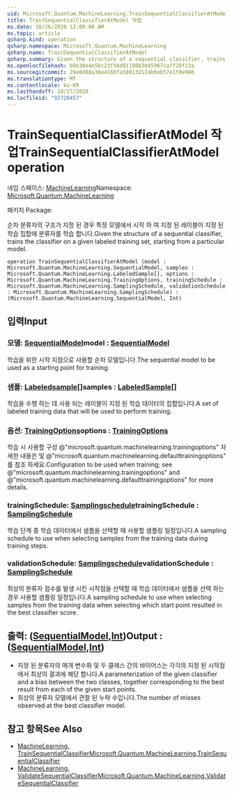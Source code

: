 ```yaml
---
uid: Microsoft.Quantum.MachineLearning.TrainSequentialClassifierAtModel
title: TrainSequentialClassifierAtModel 작업
ms.date: 10/26/2020 12:00:00 AM
ms.topic: article
qsharp.kind: operation
qsharp.namespace: Microsoft.Quantum.MachineLearning
qsharp.name: TrainSequentialClassifierAtModel
qsharp.summary: Given the structure of a sequential classifier, trains the classifier on a given labeled training set, starting from a particular model.
ms.openlocfilehash: b9e30e4e5bc23f56d9119083045967caff28f13a
ms.sourcegitcommit: 29e0d88a30e4166fa580132124b0eb57e1f0e986
ms.translationtype: MT
ms.contentlocale: ko-KR
ms.lasthandoff: 10/27/2020
ms.locfileid: "92720457"
---
```

# <a name="trainsequentialclassifieratmodel-operation"></a><span data-ttu-id="6e213-102">TrainSequentialClassifierAtModel 작업</span><span class="sxs-lookup"><span data-stu-id="6e213-102">TrainSequentialClassifierAtModel operation</span></span>

<span data-ttu-id="6e213-103">네임 스페이스: [MachineLearning](xref:Microsoft.Quantum.MachineLearning)</span><span class="sxs-lookup"><span data-stu-id="6e213-103">Namespace: [Microsoft.Quantum.MachineLearning](xref:Microsoft.Quantum.MachineLearning)</span></span>

<span data-ttu-id="6e213-104">패키지 [](https://nuget.org/packages/)</span><span class="sxs-lookup"><span data-stu-id="6e213-104">Package: [](https://nuget.org/packages/)</span></span>


<span data-ttu-id="6e213-105">순차 분류자의 구조가 지정 된 경우 특정 모델에서 시작 하 여 지정 된 레이블이 지정 된 학습 집합에 분류자를 학습 합니다.</span><span class="sxs-lookup"><span data-stu-id="6e213-105">Given the structure of a sequential classifier, trains the classifier on a given labeled training set, starting from a particular model.</span></span>

```qsharp
operation TrainSequentialClassifierAtModel (model : Microsoft.Quantum.MachineLearning.SequentialModel, samples : Microsoft.Quantum.MachineLearning.LabeledSample[], options : Microsoft.Quantum.MachineLearning.TrainingOptions, trainingSchedule : Microsoft.Quantum.MachineLearning.SamplingSchedule, validationSchedule : Microsoft.Quantum.MachineLearning.SamplingSchedule) : (Microsoft.Quantum.MachineLearning.SequentialModel, Int)
```


## <a name="input"></a><span data-ttu-id="6e213-106">입력</span><span class="sxs-lookup"><span data-stu-id="6e213-106">Input</span></span>

### <a name="model--sequentialmodel"></a><span data-ttu-id="6e213-107">모델: [SequentialModel](xref:Microsoft.Quantum.MachineLearning.SequentialModel)</span><span class="sxs-lookup"><span data-stu-id="6e213-107">model : [SequentialModel](xref:Microsoft.Quantum.MachineLearning.SequentialModel)</span></span>

<span data-ttu-id="6e213-108">학습을 위한 시작 지점으로 사용할 순차 모델입니다.</span><span class="sxs-lookup"><span data-stu-id="6e213-108">The sequential model to be used as a starting point for training.</span></span>


### <a name="samples--labeledsample"></a><span data-ttu-id="6e213-109">샘플: [Labeledsample](xref:Microsoft.Quantum.MachineLearning.LabeledSample)[]</span><span class="sxs-lookup"><span data-stu-id="6e213-109">samples : [LabeledSample](xref:Microsoft.Quantum.MachineLearning.LabeledSample)[]</span></span>

<span data-ttu-id="6e213-110">학습을 수행 하는 데 사용 되는 레이블이 지정 된 학습 데이터의 집합입니다.</span><span class="sxs-lookup"><span data-stu-id="6e213-110">A set of labeled training data that will be used to perform training.</span></span>


### <a name="options--trainingoptions"></a><span data-ttu-id="6e213-111">옵션: [TrainingOptions](xref:Microsoft.Quantum.MachineLearning.TrainingOptions)</span><span class="sxs-lookup"><span data-stu-id="6e213-111">options : [TrainingOptions](xref:Microsoft.Quantum.MachineLearning.TrainingOptions)</span></span>

<span data-ttu-id="6e213-112">학습 시 사용할 구성 @"microsoft.quantum.machinelearning.trainingoptions" 자세한 내용은 및 @"microsoft.quantum.machinelearning.defaulttrainingoptions" 를 참조 하세요.</span><span class="sxs-lookup"><span data-stu-id="6e213-112">Configuration to be used when training; see @"microsoft.quantum.machinelearning.trainingoptions" and @"microsoft.quantum.machinelearning.defaulttrainingoptions" for more details.</span></span>


### <a name="trainingschedule--samplingschedule"></a><span data-ttu-id="6e213-113">trainingSchedule: [Samplingschedule](xref:Microsoft.Quantum.MachineLearning.SamplingSchedule)</span><span class="sxs-lookup"><span data-stu-id="6e213-113">trainingSchedule : [SamplingSchedule](xref:Microsoft.Quantum.MachineLearning.SamplingSchedule)</span></span>

<span data-ttu-id="6e213-114">학습 단계 중 학습 데이터에서 샘플을 선택할 때 사용할 샘플링 일정입니다.</span><span class="sxs-lookup"><span data-stu-id="6e213-114">A sampling schedule to use when selecting samples from the training data during training steps.</span></span>


### <a name="validationschedule--samplingschedule"></a><span data-ttu-id="6e213-115">validationSchedule: [Samplingschedule](xref:Microsoft.Quantum.MachineLearning.SamplingSchedule)</span><span class="sxs-lookup"><span data-stu-id="6e213-115">validationSchedule : [SamplingSchedule](xref:Microsoft.Quantum.MachineLearning.SamplingSchedule)</span></span>

<span data-ttu-id="6e213-116">최상의 분류자 점수를 발생 시킨 시작점을 선택할 때 학습 데이터에서 샘플을 선택 하는 경우 사용할 샘플링 일정입니다.</span><span class="sxs-lookup"><span data-stu-id="6e213-116">A sampling schedule to use when selecting samples from the training data when selecting which start point resulted in the best classifier score.</span></span>



## <a name="output--sequentialmodelint"></a><span data-ttu-id="6e213-117">출력: ([SequentialModel](xref:Microsoft.Quantum.MachineLearning.SequentialModel),[Int](xref:microsoft.quantum.lang-ref.int))</span><span class="sxs-lookup"><span data-stu-id="6e213-117">Output : ([SequentialModel](xref:Microsoft.Quantum.MachineLearning.SequentialModel),[Int](xref:microsoft.quantum.lang-ref.int))</span></span>

- <span data-ttu-id="6e213-118">지정 된 분류자의 매개 변수화 및 두 클래스 간의 바이어스는 각각의 지정 된 시작점에서 최상의 결과에 해당 합니다.</span><span class="sxs-lookup"><span data-stu-id="6e213-118">A parameterization of the given classifier and a bias between the two classes, together corresponding to the best result from each of the given start points.</span></span>
- <span data-ttu-id="6e213-119">최상의 분류자 모델에서 관찰 된 누락 수입니다.</span><span class="sxs-lookup"><span data-stu-id="6e213-119">The number of misses observed at the best classifier model.</span></span>

## <a name="see-also"></a><span data-ttu-id="6e213-120">참고 항목</span><span class="sxs-lookup"><span data-stu-id="6e213-120">See Also</span></span>

- [<span data-ttu-id="6e213-121">MachineLearning. TrainSequentialClassifier</span><span class="sxs-lookup"><span data-stu-id="6e213-121">Microsoft.Quantum.MachineLearning.TrainSequentialClassifier</span></span>](xref:Microsoft.Quantum.MachineLearning.TrainSequentialClassifier)
- [<span data-ttu-id="6e213-122">MachineLearning. ValidateSequentialClassifier</span><span class="sxs-lookup"><span data-stu-id="6e213-122">Microsoft.Quantum.MachineLearning.ValidateSequentialClassifier</span></span>](xref:Microsoft.Quantum.MachineLearning.ValidateSequentialClassifier)